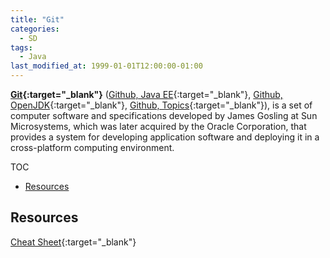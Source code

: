 ```yaml
---
title: "Git"
categories:
  - SD
tags:
  - Java
last_modified_at: 1999-01-01T12:00:00-01:00
---
```


**[Git](hthttps://git-scm.com){:target="_blank"}** ([Github, Java EE](https://github.com/javaee){:target="_blank"}, [Github, OpenJDK](https://github.com/openjdk){:target="_blank"}, [Github, Topics](https://github.com/topics/java){:target="_blank"}), is a set of computer software and specifications developed by James Gosling at Sun Microsystems, which was later acquired by the Oracle Corporation, that provides a system for developing application software and deploying it in a cross-platform computing environment.

TOC

- [Resources](#resources)


## Resources

[Cheat Sheet](/assets/images/posts/1999-01-01-Git/github-git-cheat-sheet.pdf){:target="_blank"}
